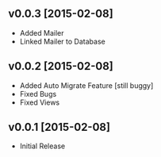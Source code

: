 v0.0.3 [2015-02-08]
-------------------

- Added Mailer
- Linked Mailer to Database

v0.0.2 [2015-02-08]
-------------------

- Added Auto Migrate Feature [still buggy]
- Fixed Bugs
- Fixed Views


v0.0.1 [2015-02-08]
-------------------

- Initial Release

